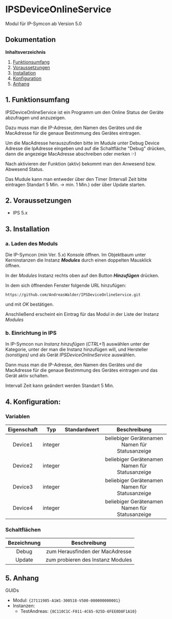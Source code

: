 # IPSDeviceOnlineService

Modul für IP-Symcon ab Version 5.0

## Dokumentation

**Inhaltsverzeichnis**

1. [Funktionsumfang](#1-funktionsumfang)
2. [Voraussetzungen](#2-voraussetzungen)
3. [Installation](#3-installation)
4. [Konfiguration](#4-konfiguration)
5. [Anhang](#5-anhang)

## 1. Funktionsumfang

IPSDeviceOnlineService ist ein Programm um den Online Status der Geräte abzufragen und anzuzeigen.

Dazu muss man die IP-Adresse, den Namen des Gerätes und die MacAdresse für die genaue Bestimmung des Gerätes eintragen.

Um die MacAdresse herauszufinden bitte im Mudule unter Debug Device Adresse die IpAdresse eingeben und auf die Schaltfläche "Debug" drücken,
dann die angezeige MacAdresse abschreiben oder merken :-)

Nach aktivieren der Funktion (aktiv) bekommt man den Anwesend bzw. Abwesend Status. 

Das Mudule kann man entweder über den Timer (Intervall Zeit bitte eintragen Standart 5 Min. -> min. 1 Min.) oder über Update starten.


## 2. Voraussetzungen

 - IPS 5.x
 

## 3. Installation

### a. Laden des Moduls

Die IP-Symcon (min Ver. 5.x) Konsole öffnen. Im Objektbaum unter Kerninstanzen die Instanz __*Modules*__ durch einen doppelten Mausklick öffnen.

In der _Modules_ Instanz rechts oben auf den Button __*Hinzufügen*__ drücken.

In dem sich öffnenden Fenster folgende URL hinzufügen:

`https://github.com/AndreasWalder/IPSDeviceOnlineService.git`

und mit _OK_ bestätigen.

Anschließend erscheint ein Eintrag für das Modul in der Liste der Instanz _Modules_

### b. Einrichtung in IPS

In IP-Symcon nun _Instanz hinzufügen_ (_CTRL+1_) auswählen unter der Kategorie, unter der man die Instanz hinzufügen will, und Hersteller _(sonstiges)_ und als Gerät _IPSDeviceOnlineService_ auswählen.

Dann muss man die IP-Adresse, den Namen des Gerätes und die MacAdresse für die genaue Bestimmung des Gerätes eintragen und das Gerät aktiv schalten.

Intervall Zeit kann geändert werden Standart 5 Min.


## 4. Konfiguration:

### Variablen

| Eigenschaft               | Typ      | Standardwert | Beschreibung |
| :-----------------------: | :-----:  | :----------: | :----------------------------------------------------------------------------------------------------------: |
| Device1                   | integer  |              | beliebiger Gerätenamen Namen für Statusanzeige |
| Device2                   | integer  |              | beliebiger Gerätenamen Namen für Statusanzeige |
| Device3                   | integer  |              | beliebiger Gerätenamen Namen für Statusanzeige |
| Device4                   | integer  |              | beliebiger Gerätenamen Namen für Statusanzeige |


### Schaltflächen

| Bezeichnung                  | Beschreibung |
| :--------------------------: | :------------------------------------------------: |
| Debug                        | zum Herausfinden der MacAdresse                    |
| Update                       | zum probieren des Instanz Modules                  |


## 5. Anhang

GUIDs
- Modul: `{27111985-A1W1-300518-V500-000000000001}`
- Instanzen:
  - TestAndreas: `{8C110C1C-F011-4C65-925D-6FEE0D8F1A10}`

